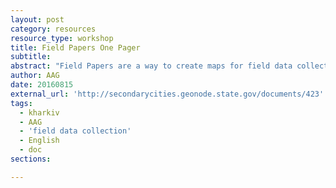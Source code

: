 ```yaml
---
layout: post
category: resources
resource_type: workshop
title: Field Papers One Pager
subtitle: 
abstract: "Field Papers are a way to create maps for field data collection. Individuals target a study site, zoom in to the appropriate scale and can print an “atlas” of the gridded site. Base maps can be either OpenStreetMap or satellite imagery. The printed base maps can be taken out into the field for collecting data and writing notes."
author: AAG
date: 20160815
external_url: 'http://secondarycities.geonode.state.gov/documents/423'
tags:
  - kharkiv
  - AAG
  - 'field data collection'
  - English
  - doc
sections:

---
```


